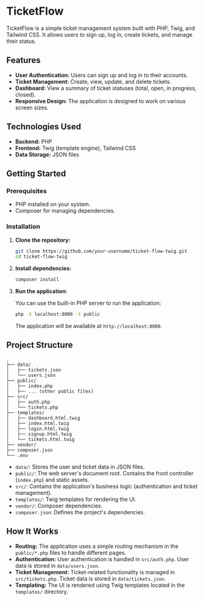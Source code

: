 # TicketFlow

TicketFlow is a simple ticket management system built with PHP, Twig, and Tailwind CSS. It allows users to sign up, log in, create tickets, and manage their status.

## Features

-   **User Authentication:** Users can sign up and log in to their accounts.
-   **Ticket Management:** Create, view, update, and delete tickets.
-   **Dashboard:** View a summary of ticket statuses (total, open, in progress, closed).
-   **Responsive Design:** The application is designed to work on various screen sizes.

## Technologies Used

-   **Backend:** PHP
-   **Frontend:** Twig (template engine), Tailwind CSS
-   **Data Storage:** JSON files

## Getting Started

### Prerequisites

-   PHP installed on your system.
-   Composer for managing dependencies.

### Installation

1.  **Clone the repository:**

    ```bash
    git clone https://github.com/your-username/ticket-flow-twig.git
    cd ticket-flow-twig
    ```

2.  **Install dependencies:**

    ```bash
    composer install
    ```

3.  **Run the application:**

    You can use the built-in PHP server to run the application:

    ```bash
    php -S localhost:8000 -t public
    ```

    The application will be available at `http://localhost:8000`.

## Project Structure

```
.
├── data/
│   ├── tickets.json
│   └── users.json
├── public/
│   ├── index.php
│   ├── ... (other public files)
├── src/
│   ├── auth.php
│   └── tickets.php
├── templates/
│   ├── dashboard.html.twig
│   ├── index.html.twig
│   ├── login.html.twig
│   ├── signup.html.twig
│   └── tickets.html.twig
├── vendor/
├── composer.json
└── .env
```

-   `data/`: Stores the user and ticket data in JSON files.
-   `public/`: The web server's document root. Contains the front controller (`index.php`) and static assets.
-   `src/`: Contains the application's business logic (authentication and ticket management).
-   `templates/`: Twig templates for rendering the UI.
-   `vendor/`: Composer dependencies.
-   `composer.json`: Defines the project's dependencies.

## How It Works

-   **Routing:** The application uses a simple routing mechanism in the `public/*.php` files to handle different pages.
-   **Authentication:** User authentication is handled in `src/auth.php`. User data is stored in `data/users.json`.
-   **Ticket Management:** Ticket-related functionality is managed in `src/tickets.php`. Ticket data is stored in `data/tickets.json`.
-   **Templating:** The UI is rendered using Twig templates located in the `templates/` directory.
